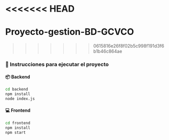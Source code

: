 <<<<<<< HEAD
=======
# Proyecto-gestion-BD-GCVCO

>>>>>>> 0615816e26f8f02b5c998f191d3f6b1b46c864ae
### 🚀 Instrucciones para ejecutar el proyecto

#### 📦 Backend
```bash
cd backend
npm install
node index.js
```

#### 💻 Frontend
```bash
cd frontend
npm install
npm start
```
